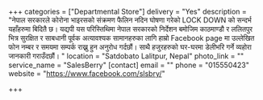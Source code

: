 +++
categories = ["Departmental Store"]
delivery = "Yes"
description = "नेपाल सरकारले कोरोना भाइरसको संक्रमण फैलिन नदिन घोषणा गरेको LOCK DOWN को सन्दर्भ यहाँहरुमा बिदितै छ।  यद्यपी यस परिस्तिथिमा नेपाल सरकारको निर्देशन बमोजिम काठमाण्डौ र ललितपुर भित्र सुरक्षित र साबधानी पूर्वक अत्यावश्यक सामानहरुका लागि हाम्रो Facebook page मा उल्लेखित फोन नम्बर र समयमा सम्पर्क राख्नु हुन अनुरोध गर्दछौं। साथै हजुरहरुको घर-घरमा डेलीभरि गर्ने व्यहोरा जानकारी गराउँदछौं। "
location = "Satdobato Lalitpur, Nepal"
photo_link = ""
service_name = "SalesBerry"
[contact]
email = ""
phone = "015550423"
website = "https://www.facebook.com/slsbry/"

+++
